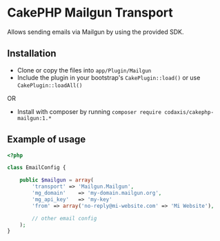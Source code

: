 # CakePHP Mailgun Transport

Allows sending emails via Mailgun by using the provided SDK.

## Installation

* Clone or copy the files into `app/Plugin/Mailgun`
* Include the plugin in your bootstrap's `CakePlugin::load()` or use `CakePlugin::loadAll()`

OR

* Install with composer by running `composer require codaxis/cakephp-mailgun:1.*`

## Example of usage

```php
<?php

class EmailConfig {

    public $mailgun = array(
        'transport' => 'Mailgun.Mailgun',
        'mg_domain'    => 'my-domain.mailgun.org',
        'mg_api_key'   => 'my-key'
		'from' => array('no-reply@mi-website.com' => 'Mi Website'),

		// other email config
    );
}
```
